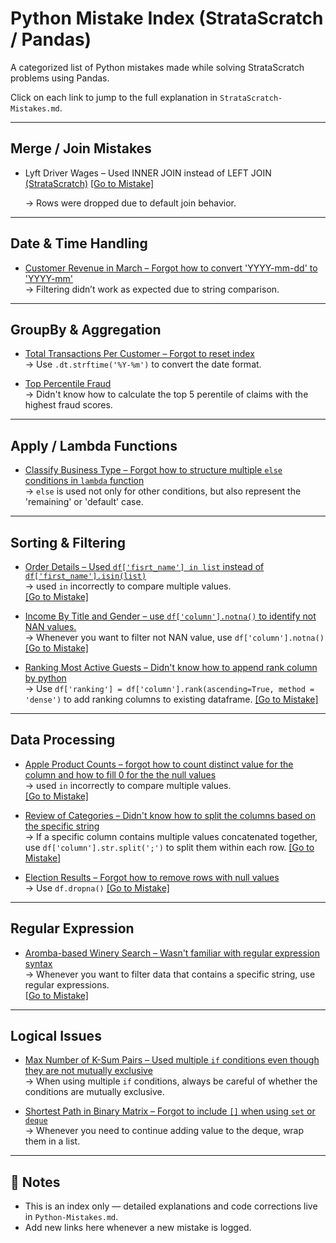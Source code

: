 # Python Mistake Index (StrataScratch / Pandas)

A categorized list of Python mistakes made while solving StrataScratch problems using Pandas.

Click on each link to jump to the full explanation in `StrataScratch-Mistakes.md`.

---

## Merge / Join Mistakes

- Lyft Driver Wages – Used INNER JOIN instead of LEFT JOIN [(StrataScratch)](https://www.stratascratch.com/?via=signupnow&gad_source=1&gbraid=0AAAAA_CeujGTpJbwKfJvLlHyqRKxeS55b&gclid=CjwKCAjwn6LABhBSEiwAsNJrjpcjMuRtBp0l2wJGRVR4Pz5r8l3axl5GtDQWx-04MKIarole2Pm1WxoCKGkQAvD_BwE) [[Go to Mistake]](Python-Mistakes.md#1-problem-lyft-driver-wages)

  → Rows were dropped due to default join behavior.

---

## Date & Time Handling

- [Customer Revenue in March – Forgot how to convert 'YYYY-mm-dd' to 'YYYY-mm'](Python-Mistakes.md#4-problem-customer-revenue-in-march)  
  → Filtering didn’t work as expected due to string comparison.

---

## GroupBy & Aggregation

- [Total Transactions Per Customer – Forgot to reset index](Python-Mistakes.md#-problem-total-transactions-per-customer)  
  → Use `.dt.strftime('%Y-%m')` to convert the date format.

- [Top Percentile Fraud](Python-Mistakes.md#-11-top-percentile-fraud)  
  → Didn't know how to calculate the top 5 perentile of claims with the highest fraud scores. 

---

## Apply / Lambda Functions

- [Classify Business Type – Forgot how to structure multiple `else` conditions in `lambda` function](Python-Mistakes.md#3-problem-classify-business-type)  
  → `else` is used not only for other conditions, but also represent the 'remaining' or 'default' case.

---

## Sorting & Filtering

- [Order Details – Used `df['fisrt_name'] in list` instead of `df['first_name'].isin(list)`](https://platform.stratascratch.com/coding/9913-order-details?code_type=2 )  
  → used `in` incorrectly to compare multiple values.  
  [[Go to Mistake]](Python-Mistakes.md#1-problem-order-details)

- [Income By Title and Gender – use `df['column'].notna()` to identify not NAN values.](https://platform.stratascratch.com/coding/10077-income-by-title-and-gender?code_type=2)  
  → Whenever you want to filter not NAN value, use `df['column'].notna()`  
  [[Go to Mistake]](Python-Mistakes.md#1-income-by-title-and-gender)

- [Ranking Most Active Guests – Didn't know how to append rank column by python](https://platform.stratascratch.com/coding/10159-ranking-most-active-guests?code_type=2)  
  → Use `df['ranking'] = df['column'].rank(ascending=True, method = 'dense')` to add ranking columns to existing dataframe. 
  [[Go to Mistake]](Python-Mistakes.md#7-problem-ranking-most-active-guests)

---

## Data Processing
- [Apple Product Counts – forgot how to count distinct value for the column and how to fill 0 for the the null values](https://platform.stratascratch.com/coding/10141-apple-product-counts?code_type=2 )  
  → used `in` incorrectly to compare multiple values.  
  [[Go to Mistake]](Python-Mistakes.md#6-apple-product-counts)

- [Review of Categories – Didn't know how to split the columns based on the specific string](https://platform.stratascratch.com/coding/10049-reviews-of-categories?code_type=2)  
  → If a specific column contains multiple values concatenated together, use `df['column'].str.split(';')` to split them within each row. 
  [[Go to Mistake]](Python-Mistakes.md#9-review-of-categories)

- [Election Results – Forgot how to remove rows with null values](https://platform.stratascratch.com/coding/2099-election-results?code_type=2)  
  → Use `df.dropna()`
  [[Go to Mistake]](Python-Mistakes.md#12-problem-election-results)

---

## Regular Expression
- [Aromba-based Winery Search – Wasn't familiar with regular expression syntax](https://platform.stratascratch.com/coding/10026-find-all-wineries-which-produce-wines-by-possessing-aromas-of-plum-cherry-rose-or-hazelnut?code_type=2)  
  → Whenever you want to filter data that contains a specific string, use regular expressions.  
  [[Go to Mistake]](Python-Mistakes.md#8-Aroma-based-Winery-Search)

---

## Logical Issues

- [Max Number of K-Sum Pairs – Used multiple `if` conditions even though they are not mutually exclusive](Python-Mistakes.md#5-problem-Max-Number-of-K-sum-Pairs-Leetcode-1679)  
  → When using multiple `if` conditions, always be careful of whether the conditions are mutually exclusive.

- [Shortest Path in Binary Matrix – Forgot to include `[]` when using `set` or `deque`](Python-Mistakes.md#10-problem-shortest-path-in-binary-matrix)  
  → Whenever you need to continue adding value to the deque, wrap them in a list. 
---

## 🧠 Notes

- This is an index only — detailed explanations and code corrections live in `Python-Mistakes.md`.
- Add new links here whenever a new mistake is logged.
